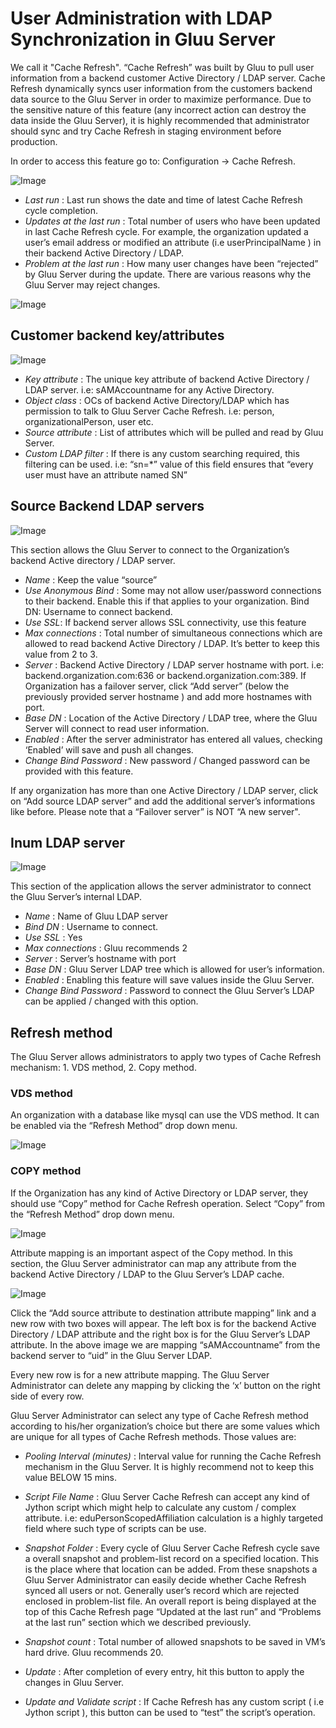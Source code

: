 # User Administration with LDAP Synchronization in Gluu Server

We call it "Cache Refresh". “Cache Refresh” was built by Gluu to pull user
information from a backend customer Active Directory / LDAP server. Cache
Refresh dynamically syncs user information from the customers backend data
source to the Gluu Server in order to maximize performance. Due to the sensitive
nature of this feature (any incorrect action can destroy the data inside the
Gluu Server), it is highly recommended that administrator should sync and try
Cache Refresh in staging environment before production. 

In order to access this feature go to: Configuration → Cache Refresh. 

![Image](https://raw.githubusercontent.com/GluuFederation/docs/master/sources/img/oxTrustConfiguration/CR/Cache_Refresh_1.png?raw=true)

* _Last run_ : Last run shows the date and time of latest Cache Refresh cycle completion.
* _Updates at the last run_ : Total number of users who have been updated in last Cache Refresh cycle. For example, the organization updated a user’s email address or modified an attribute (i.e userPrincipalName ) in their backend Active Directory / LDAP. 
* _Problem at the last run_ : How many user changes have been “rejected” by Gluu Server during the update. There are various reasons why the Gluu Server may reject changes.

![Image](https://raw.githubusercontent.com/GluuFederation/docs/master/sources/img/oxTrustConfiguration/CR/Cache_Refresh_2.png?raw=true)

## Customer backend key/attributes

![Image](https://raw.githubusercontent.com/GluuFederation/docs/master/sources/img/oxTrustConfiguration/CR/Cache_Refresh_3.png?raw=true)

* _Key attribute_ : The unique key attribute of backend Active Directory / LDAP server. i.e: sAMAccountname for any Active Directory.
* _Object class_ :  OCs of backend Active Directory/LDAP which has permission to talk to Gluu Server Cache Refresh. i.e: person, organizationalPerson, user etc.
* _Source attribute_ : List of attributes which will be pulled and read by Gluu Server.
* _Custom LDAP filter_ : If there is any custom searching required, this filtering can be used. i.e: “sn=*” value of this field ensures that “every user must have an attribute named SN”

## Source Backend LDAP servers

![Image](https://raw.githubusercontent.com/GluuFederation/docs/master/sources/img/oxTrustConfiguration/CR/Cache_Refresh_4.png?raw=true)

This section allows the Gluu Server to connect to the Organization’s backend
Active directory / LDAP server. 

* _Name_ : Keep the value “source”
* _Use Anonymous Bind_ : Some may not allow user/password connections to their backend. Enable this if that applies to your organization. Bind DN: Username to connect backend.
* _Use SSL_: If backend server allows SSL connectivity, use this feature
* _Max connections_ : Total number of simultaneous connections which are allowed to read backend Active Directory / LDAP. It’s better to keep this value from 2 to 3.
* _Server_ : Backend Active Directory / LDAP server hostname with port. i.e: backend.organization.com:636 or backend.organization.com:389.  If Organization has a failover server, click “Add server” (below the previously provided server hostname ) and add more hostnames with port.
* _Base DN_ : Location of the Active Directory / LDAP tree, where the Gluu Server will connect to read user information.
* _Enabled_ : After the server administrator has entered all values, checking ‘Enabled’ will save and push all changes.
* _Change Bind Password_ : New password / Changed password can be provided with this feature.

If any organization has more than one Active Directory / LDAP server, click on
“Add source LDAP server” and add the additional server’s informations like
before. Please note that a “Failover server” is NOT “A new server". 

## Inum LDAP server

![Image](https://raw.githubusercontent.com/GluuFederation/docs/master/sources/img/oxTrustConfiguration/CR/Cache_Refresh_5.png?raw=true)

This section of the application allows the server administrator to connect the
Gluu Server’s internal LDAP.

* _Name_ : Name of Gluu LDAP server
* _Bind DN_ : Username to connect.
* _Use SSL_ :  Yes
* _Max connections_ : Gluu recommends 2
* _Server_ : Server’s hostname with port
* _Base DN_ : Gluu Server LDAP tree which is allowed for user’s information.
* _Enabled_ : Enabling this feature will save values inside the Gluu Server.
* _Change Bind Password_ : Password to connect the Gluu Server’s LDAP can be applied / changed with this option.

## Refresh method

The Gluu Server allows administrators to apply two types of Cache Refresh
mechanism: 1. VDS method, 2. Copy method. 

### VDS method

An organization with a database like mysql can use the VDS method. It can be enabled via the “Refresh
Method” drop down menu.

![Image](https://raw.githubusercontent.com/GluuFederation/docs/master/sources/img/oxTrustConfiguration/CR/Cache_Refresh_6.png?raw=true)

### COPY method

If the Organization has any kind of Active Directory or LDAP server, they should
use “Copy” method for Cache Refresh operation. Select “Copy” from the “Refresh
Method” drop down menu.

![Image](https://raw.githubusercontent.com/GluuFederation/docs/master/sources/img/oxTrustConfiguration/CR/Cache_Refresh_7.png?raw=true)

Attribute mapping is an important aspect of the Copy method. In this section,
the Gluu Server administrator can map any attribute from the backend Active
Directory / LDAP to the Gluu Server’s LDAP cache. 

![Image](https://raw.githubusercontent.com/GluuFederation/docs/master/sources/img/oxTrustConfiguration/CR/Cache_Refresh_8.png?raw=true)

Click the “Add source attribute to destination attribute mapping” link and a new
row with two boxes will appear. The left box is for the backend Active Directory
/ LDAP attribute and the right box is for the Gluu Server’s LDAP attribute. In
the above image we are mapping “sAMAccountname” from the backend server to “uid”
in the Gluu Server LDAP.

Every new row is for a new attribute mapping. The Gluu Server Administrator can
delete any mapping by clicking the ‘x’ button on the right side of every row.

Gluu Server Administrator can select any type of Cache Refresh method according
to his/her organization’s choice but there are some values which are unique for
all types of Cache Refresh methods. Those values are: 

* _Pooling Interval (minutes)_ :
Interval value for running the Cache Refresh mechanism in the Gluu Server. It is
highly recommend not to keep this value BELOW 15 mins.

* _Script File Name_ :
Gluu Server Cache Refresh can accept any kind of Jython script which might help
to calculate any custom / complex attribute. i.e: eduPersonScopedAffiliation
calculation is a highly targeted field where such type of scripts can be use.

* _Snapshot Folder_ : 
Every cycle of Gluu Server Cache Refresh cycle save a overall snapshot and
problem-list record on a specified location. This is the place where that
location can be added. From these snapshots a Gluu Server Administrator can
easily decide whether Cache Refresh synced all users or not. Generally user’s
record which are rejected enclosed in problem-list file. An overall report is
being displayed at the top of this Cache Refresh page “Updated at the last run”
and “Problems at the last run” section which we described previously.

* _Snapshot count_ : 
Total number of allowed snapshots to be saved in VM’s hard drive. Gluu
recommends 20. 

* _Update_ :
After completion of every entry, hit this button to apply the changes in Gluu
Server.

* _Update and Validate script_ :
If Cache Refresh has any custom script ( i.e Jython script ), this button can be
used to “test” the script’s operation.



